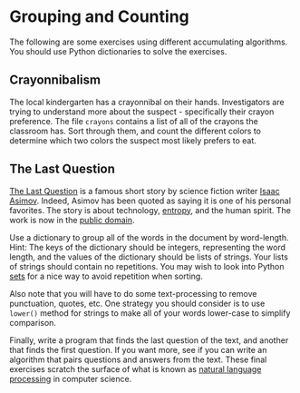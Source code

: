 # Grouping and Counting
The following are some exercises using different accumulating algorithms.  You should use
Python dictionaries to solve the exercises.


## Crayonnibalism
The local kindergarten has a crayonnibal on their hands.  Investigators are
trying to understand more about the suspect - specifically their crayon
preference.  The file `crayons` contains a list of all of the crayons the
classroom has.  Sort through them, and count the different colors to determine
which two colors the suspect most likely prefers to eat.


## The Last Question
[The Last Question](http://en.wikipedia.org/wiki/The_Last_Question)
 is a famous short story by science fiction writer
[Isaac Asimov](http://en.wikipedia.org/wiki/Isaac_Asimov).  Indeed, Asimov
has been quoted as saying it is one of his personal favorites.  The story
is about technology, [entropy](http://en.wikipedia.org/wiki/Introduction_to_entropy),
and the human spirit.  The work is now in the
[public domain](http://en.wikipedia.org/wiki/Public_domain).

Use a dictionary to group all of the words in the document by word-length.  Hint:
The keys of the dictionary should be integers, representing the word length, and
the values of the dictionary should be lists of strings.  Your lists of strings
should contain no repetitions.  You may wish to look into Python
[sets](https://docs.python.org/3/tutorial/datastructures.html#sets) for a nice
way to avoid repetition when sorting.

Also note that you will have to do some text-processing to remove punctuation,
quotes, etc.  One strategy you should consider is to use `lower()` method for
strings to make all of your words lower-case to simplify comparison.

Finally, write a program that finds the last question of the text, and another that finds
the first question.  If you want more, see if you can write an algorithm that pairs questions
and answers from the text.  These final exercises scratch the surface of what is known as
[natural language processing](http://en.wikipedia.org/wiki/Natural_language_processing) in
computer science.

